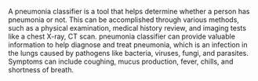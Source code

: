 A pneumonia classifier is a tool that helps determine whether a person has pneumonia or not. This can be accomplished through various methods, such as a physical examination, medical history review, and imaging tests like a chest X-ray, CT scan. pneumonia classifier can provide valuable information to help diagnose and treat pneumonia, which is an infection in the lungs caused by pathogens like bacteria, viruses, fungi, and parasites. Symptoms can include coughing, mucus production, fever, chills, and shortness of breath.
